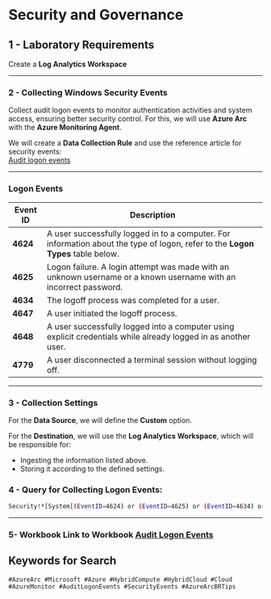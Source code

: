 # Security and Governance

## 1 - Laboratory Requirements

Create a **Log Analytics Workspace**

---

### 2 - Collecting Windows Security Events

Collect audit logon events to monitor authentication activities and system access, ensuring better security control. For this, we will use **Azure Arc** with the **Azure Monitoring Agent**.

We will create a **Data Collection Rule** and use the reference article for security events:  
[Audit logon events](https://learn.microsoft.com/en-us/previous-versions/windows/it-pro/windows-10/security/threat-protection/auditing/basic-audit-logon-events#configure-this-audit-setting)

---

### Logon Events

| **Event ID** | **Description**                                                                                     |
|--------------|-----------------------------------------------------------------------------------------------------|
| **4624**     | A user successfully logged in to a computer. For information about the type of logon, refer to the **Logon Types** table below. |
| **4625**     | Logon failure. A login attempt was made with an unknown username or a known username with an incorrect password. |
| **4634**     | The logoff process was completed for a user.                                                        |
| **4647**     | A user initiated the logoff process.                                                                |
| **4648**     | A user successfully logged into a computer using explicit credentials while already logged in as another user. |
| **4779**     | A user disconnected a terminal session without logging off.                                        |

---

### 3 - Collection Settings

For the **Data Source**, we will define the **Custom** option.

For the **Destination**, we will use the **Log Analytics Workspace**, which will be responsible for:
- Ingesting the information listed above.
- Storing it according to the defined settings.

### 4 - Query for Collecting Logon Events:

```bash
Security!*[System[(EventID=4624) or (EventID=4625) or (EventID=4634) or (EventID=4647) or (EventID=4648) or (EventID=4779)]] 
```

---

### 5- Workbook **Link to Workbook** [Audit Logon Events](https://raw.githubusercontent.com/fabiotreze/AzureArcBRTips/refs/heads/main/workbooks/lab4_AzureArc-AuditLogonEvents.workbook)

## Keywords for Search  

`#AzureArc #Microsoft #Azure #HybridCompute #HybridCloud #Cloud #AzureMonitor #AuditLogonEvents #SecurityEvents #AzureArcBRTips`